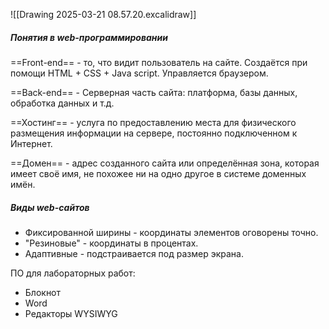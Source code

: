 ![[Drawing 2025-03-21 08.57.20.excalidraw]]
##### Понятия в web-программировании

==Front-end== - то, что видит пользователь на сайте. Создаётся при помощи HTML + CSS + Java script. Управляется браузером.

==Back-end== - Серверная часть сайта: платформа, базы данных, обработка данных и т.д.

==Хостинг== - услуга по предоставлению места для физического размещения информации на сервере, постоянно подключенном к Интернет.

==Домен== - адрес созданного сайта или определённая зона, которая имеет своё имя, не похожее ни на одно другое в системе доменных имён.
##### Виды web-сайтов

- Фиксированной ширины - координаты элементов оговорены точно.
- "Резиновые" - координаты в процентах.
- Адаптивные - подстраивается под размер экрана.

ПО для лабораторных работ:
- Блокнот
- Word
- Редакторы WYSIWYG
